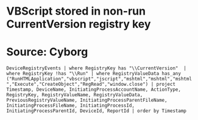 # VBScript stored in non-run CurrentVersion registry key
# Source: Cyborg

`DeviceRegistryEvents
| where RegistryKey has "\\CurrentVersion" 
| where RegistryKey !has "\\Run"
| where RegistryValueData has_any ("RunHTMLApplication","vbscript","jscript","mshtml","mshtml","mshtml ","Execute","CreateObject","RegRead","window.close")
| project Timestamp, DeviceName, InitiatingProcessAccountName, ActionType, RegistryKey, RegistryValueName, RegistryValueData, PreviousRegistryValueName, InitiatingProcessParentFileName, InitiatingProcessFileName, InitiatingProcessId, InitiatingProcessParentId, DeviceId, ReportId
| order by Timestamp`
